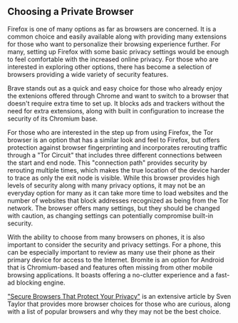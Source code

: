 ## Choosing a Private Browser

Firefox is one of many options as far as browsers are concerned. It is a common choice and easily available along with providing many extensions for those who want to personalize their browsing experience further. For many, setting up Firefox with some basic privacy settings would be enough to feel comfortable with the increased online privacy. For those who are interested in exploring other options, there has become a selection of browsers providing a wide variety of security features.

Brave stands out as a quick and easy choice for those who already enjoy the extenions offered through Chrome and want to switch to a browser that doesn't require extra time to set up. It blocks ads and trackers without the need for extra extensions, along with built in configuration to increase the security of its Chromium base.

For those who are interested in the step up from using Firefox, the Tor browser is an option that has a similar look and feel to Firefox, but offers protection against browser fingerprinting and incorporates rerouting traffic through a "Tor Circuit" that includes three different connections between the start and end node. This "connection path" provides security by rerouting multiple times, which makes the true location of the device harder to trace as only the exit node is visible. While this browser provides high levels of security along with many privacy options, it may not be an everyday option for many as it can take more time to load websites and the number of websites that block addresses recognized as being from the Tor network. The browser offers many settings, but they should be changed with caution, as changing settings can potentially compromise built-in security.

With the ability to choose from many browsers on phones, it is also important to consider the security and privacy settings. For a phone, this can be especially important to review as many use their phone as their primary device for access to the Internet. Bromite is an option for Android that is Chromium-based and features often missing from other mobile browsing applications. It boasts offering a no-clutter experience and a fast-ad blocking engine.

["Secure Browsers That Protect Your Privacy"](https://restoreprivacy.com/browser/secure/) is an extensive article by Sven Taylor that provides more browser choices for those who are curious, along with a list of popular browsers and why they may not be the best choice.
